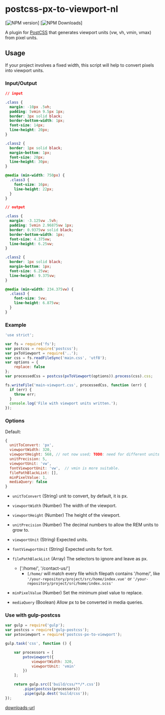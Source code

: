 # postcss-px-to-viewport-nl 
[![NPM version](https://badge.fury.io/js/postcss-px-to-viewport-nl.svg)]
[![NPM Downloads][downloads-image]]

A plugin for [PostCSS](https://github.com/ai/postcss) that generates viewport units (vw, vh, vmin, vmax) from pixel units.

## Usage

If your project involves a fixed width, this script will help to convert pixels into viewport units.

### Input/Output

```css
// input

.class {
  margin: -10px .5vh;
  padding: 5vmin 9.5px 1px;
  border: 3px solid black;
  border-bottom-width: 1px;
  font-size: 14px;
  line-height: 20px;
}

.class2 {
  border: 1px solid black;
  margin-bottom: 1px;
  font-size: 20px;
  line-height: 30px;
}

@media (min-width: 750px) {
  .class3 {
    font-size: 16px;
    line-height: 22px;
  }
}

// output

.class {
  margin: -3.125vw .5vh;
  padding: 5vmin 2.96875vw 1px;
  border: 0.9375vw solid black;
  border-bottom-width: 1px;
  font-size: 4.375vw;
  line-height: 6.25vw;
}

.class2 {
  border: 1px solid black;
  margin-bottom: 1px;
  font-size: 6.25vw;
  line-height: 9.375vw;
}

@media (min-width: 234.375vw) {
  .class3 {
    font-size: 5vw;
    line-height: 6.875vw;
  }
}
```

### Example

```js
'use strict';

var fs = require('fs');
var postcss = require('postcss');
var pxToViewport = require('..');
var css = fs.readFileSync('main.css', 'utf8');
var options = {
    replace: false
};
var processedCss = postcss(pxToViewport(options)).process(css).css;

fs.writeFile('main-viewport.css', processedCss, function (err) {
  if (err) {
    throw err;
  }
  console.log('File with viewport units written.');
});
```

### Options

Default:
```js
{
  unitToConvert: 'px',
  viewportWidth: 320,
  viewportHeight: 568, // not now used; TODO: need for different units and math for different properties
  unitPrecision: 5,
  viewportUnit: 'vw',
  fontViewportUnit: 'vw',  // vmin is more suitable.
  filePathBlackList: [],
  minPixelValue: 1,
  mediaQuery: false
}
```
- `unitToConvert` (String) unit to convert, by default, it is px.
- `viewportWidth` (Number) The width of the viewport.
- `viewportHeight` (Number) The height of the viewport.
- `unitPrecision` (Number) The decimal numbers to allow the REM units to grow to.
- `viewportUnit` (String) Expected units.
- `fontViewportUnit` (String) Expected units for font.
- `filePathBlackList` (Array) The selectors to ignore and leave as px.
    - ['/home/', '/contact-us/'] 
        - `[/home/` will match every file which filepath contains '/home/', like `'/your-repository/project/src/home/index.vue'` or `'/your-repository/project/src/home/index.scss'`
   
- `minPixelValue` (Number) Set the minimum pixel value to replace.
- `mediaQuery` (Boolean) Allow px to be converted in media queries.

### Use with gulp-postcss

```js
var gulp = require('gulp');
var postcss = require('gulp-postcss');
var pxtoviewport = require('postcss-px-to-viewport');

gulp.task('css', function () {

    var processors = [
        pxtoviewport({
            viewportWidth: 320,
            viewportUnit: 'vmin'
        })
    ];

    return gulp.src(['build/css/**/*.css'])
        .pipe(postcss(processors))
        .pipe(gulp.dest('build/css'));
});
```

[downloads-image]: https://img.shields.io/npm/dm/postcss-px-to-viewport-nl.svg
[downloads-url](http://badge.fury.io/js/postcss-px-to-viewport-nl)
